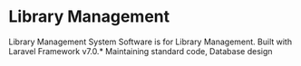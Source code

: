 # Library Management
Library Management System Software is for Library Management. Built with Laravel Framework v7.0.* Maintaining standard code, Database design

